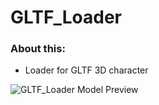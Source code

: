 # GLTF_Loader
### About this:
 * Loader for GLTF 3D character 



![GLTF_Loader Model Preview](https://zupimages.net/up/18/25/ogoi.jpg)
